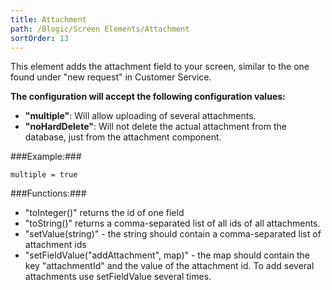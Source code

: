 ```yaml
---
title: Attachment
path: /Blogic/Screen Elements/Attachment
sortOrder: 13
---
```



This element adds the attachment field to your screen, similar to the one found under "new request" in Customer Service.
   
**The configuration will accept the following configuration values:**   



 - <b>"multiple"</b>: Will allow uploading of several attachments.
 - <b>"noHardDelete"</b>: Will not delete the actual attachment from the database, just from the attachment component.





###Example:###
    
    multiple = true
    



###Functions:###


 - "toInteger()" returns the id of one field
 - "toString()" returns a comma-separated list of all ids of all attachments.
 - "setValue(string)" - the string should contain a comma-separated list of attachment ids
 - "setFieldValue("addAttachment", map)" -  the map should contain the key "attachmentId" and the value of the attachment id. To add several attachments use setFieldValue several times.


